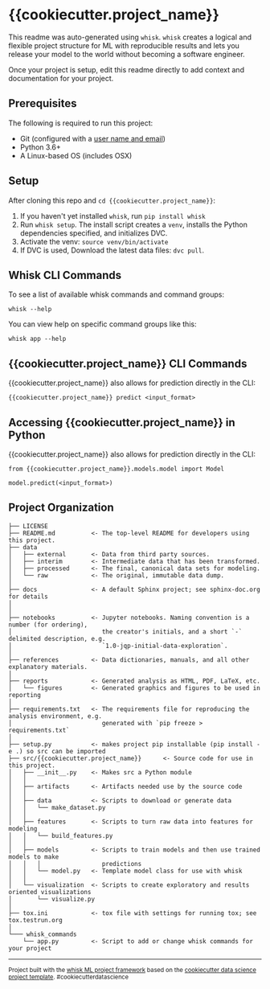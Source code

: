 # {{cookiecutter.project_name}}

This readme was auto-generated using `whisk`. `whisk` creates a logical and flexible project structure for ML with reproducible results and lets you release your model to the world without becoming a software engineer. 

Once your project is setup, edit this readme directly to add context and documentation for your project.

## Prerequisites

The following is required to run this project:

* Git (configured with a [user name and email](https://git-scm.com/book/en/v2/Getting-Started-First-Time-Git-Setup))
* Python 3.6+
* A Linux-based OS (includes OSX)

## Setup

After cloning this repo and `cd {{cookiecutter.project_name}}`:

1. If you haven't yet installed `whisk`, run `pip install whisk`
2. Run `whisk setup`. The install script creates a `venv`, installs the Python dependencies specified, and initializes DVC.
3. Activate the venv: `source venv/bin/activate`
4. If DVC is used, Download the latest data files: `dvc pull`.

## Whisk CLI Commands

To see a list of available whisk commands and command groups:

```
whisk --help
```

You can view help on specific command groups like this:

```
whisk app --help
```

## {{cookiecutter.project_name}} CLI Commands

{{cookiecutter.project_name}} also allows for prediction directly in the CLI:

```
{{cookiecutter.project_name}} predict <input_format>
```

## Accessing {{cookiecutter.project_name}} in Python

{{cookiecutter.project_name}} also allows for prediction directly in the CLI:

```
from {{cookiecutter.project_name}}.models.model import Model

model.predict(<input_format>)
```


Project Organization
------------

    ├── LICENSE
    ├── README.md          <- The top-level README for developers using this project.
    ├── data
    │   ├── external       <- Data from third party sources.
    │   ├── interim        <- Intermediate data that has been transformed.
    │   ├── processed      <- The final, canonical data sets for modeling.
    │   └── raw            <- The original, immutable data dump.
    │
    ├── docs               <- A default Sphinx project; see sphinx-doc.org for details
    │
    │
    ├── notebooks          <- Jupyter notebooks. Naming convention is a number (for ordering),
    │                         the creator's initials, and a short `-` delimited description, e.g.
    │                         `1.0-jqp-initial-data-exploration`.
    │
    ├── references         <- Data dictionaries, manuals, and all other explanatory materials.
    │
    ├── reports            <- Generated analysis as HTML, PDF, LaTeX, etc.
    │   └── figures        <- Generated graphics and figures to be used in reporting
    │
    ├── requirements.txt   <- The requirements file for reproducing the analysis environment, e.g.
    │                         generated with `pip freeze > requirements.txt`
    │
    ├── setup.py           <- makes project pip installable (pip install -e .) so src can be imported
    ├── src/{{cookiecutter.project_name}}      <- Source code for use in this project.
    │   ├── __init__.py    <- Makes src a Python module
    │   │
    │   ├── artifacts      <- Artifacts needed use by the source code
    │   │   
    │   ├── data           <- Scripts to download or generate data
    │   │   └── make_dataset.py
    │   │
    │   ├── features       <- Scripts to turn raw data into features for modeling
    │   │   └── build_features.py
    │   │
    │   ├── models         <- Scripts to train models and then use trained models to make
    │   │   │                 predictions
    │   │   └── model.py   <- Template model class for use with whisk
    │   │
    │   └── visualization  <- Scripts to create exploratory and results oriented visualizations
    │       └── visualize.py
    │
    ├── tox.ini            <- tox file with settings for running tox; see tox.testrun.org
    │
    └─── whisk_commands
        └── app.py         <- Script to add or change whisk commands for your project


--------

<p><small>Project built with the <a target="_blank" href="https://github.com/whisk-ml/whisk">whisk ML project framework</a> based on the <a target="_blank" href="https://drivendata.github.io/cookiecutter-data-science/">cookiecutter data science project template</a>. #cookiecutterdatascience</small></p>
